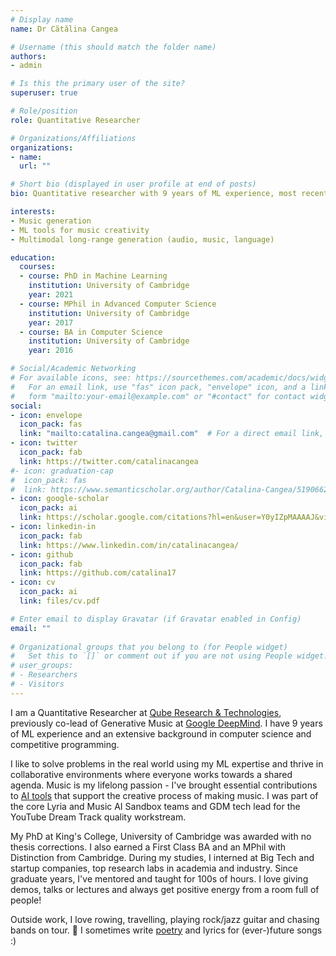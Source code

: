 ```yaml
---
# Display name
name: Dr Cătălina Cangea

# Username (this should match the folder name)
authors:
- admin

# Is this the primary user of the site?
superuser: true

# Role/position
role: Quantitative Researcher

# Organizations/Affiliations
organizations:
- name: 
  url: ""

# Short bio (displayed in user profile at end of posts)
bio: Quantitative researcher with 9 years of ML experience, most recently co-lead of Generative Music at Google DeepMind, with a PhD from the University of Cambridge, and inhaler of music :) Motivated by contributing ML-based knowledge and improvements to real-world systems!

interests:
- Music generation
- ML tools for music creativity
- Multimodal long-range generation (audio, music, language)

education:
  courses:
  - course: PhD in Machine Learning
    institution: University of Cambridge
    year: 2021
  - course: MPhil in Advanced Computer Science
    institution: University of Cambridge
    year: 2017
  - course: BA in Computer Science
    institution: University of Cambridge
    year: 2016

# Social/Academic Networking
# For available icons, see: https://sourcethemes.com/academic/docs/widgets/#icons
#   For an email link, use "fas" icon pack, "envelope" icon, and a link in the
#   form "mailto:your-email@example.com" or "#contact" for contact widget.
social:
- icon: envelope
  icon_pack: fas
  link: "mailto:catalina.cangea@gmail.com"  # For a direct email link, use "mailto:test@example.org".
- icon: twitter
  icon_pack: fab
  link: https://twitter.com/catalinacangea
#- icon: graduation-cap
#  icon_pack: fas
#  link: https://www.semanticscholar.org/author/Catalina-Cangea/51906624?sort=total-citations
- icon: google-scholar
  icon_pack: ai
  link: https://scholar.google.com/citations?hl=en&user=Y0yIZpMAAAAJ&view_op=list_works&sortby=pubdate
- icon: linkedin-in
  icon_pack: fab
  link: https://www.linkedin.com/in/catalinacangea/
- icon: github
  icon_pack: fab
  link: https://github.com/catalina17
- icon: cv
  icon_pack: ai
  link: files/cv.pdf

# Enter email to display Gravatar (if Gravatar enabled in Config)
email: ""
  
# Organizational groups that you belong to (for People widget)
#   Set this to `[]` or comment out if you are not using People widget.  
# user_groups:
# - Researchers
# - Visitors
---
```


I am a Quantitative Researcher at [Qube Research & Technologies](https://www.qube-rt.com/), previously co-lead of Generative Music at [Google DeepMind](http://deepmind.com). I have 9 years of ML experience and an extensive background in computer science and competitive programming.

I like to solve problems in the real world using my ML expertise and thrive in collaborative environments where everyone works towards a shared agenda. Music is my lifelong passion - I've brought essential contributions to [AI tools](https://deepmind.google/discover/blog/transforming-the-future-of-music-creation/) that support the creative process of making music. I was part of the core Lyria and Music AI Sandbox teams and GDM tech lead for the YouTube Dream Track quality workstream.

My PhD at King's College, University of Cambridge was awarded with no thesis corrections. I also earned a First Class BA and an MPhil with Distinction from Cambridge. During my studies, I interned at Big Tech and startup companies, top research labs in academia and industry. Since graduate years, I've mentored and taught for 100s of hours. I love giving demos, talks or lectures and always get positive energy from a room full of people!

Outside work, I love rowing, travelling, playing rock/jazz guitar and chasing bands on tour. 🎼 I sometimes write [poetry](https://www.deviantart.com/slowfretboarddancer/gallery/all) and lyrics for (ever-)future songs :)
